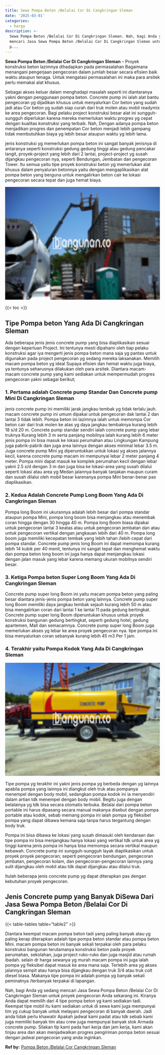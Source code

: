 ```yaml
---
title: Sewa Pompa Beton /Belalai Cor Di Cangkringan Sleman
date: '2025-03-01'
categories:
  - harga
description: >-
  Sewa Pompa Beton /Belalai Cor Di Cangkringan Sleman. Nah, bagi Anda yg sedang
  mencari Jasa Sewa Pompa Beton /Belalai Cor Di Cangkringan Sleman untuk proyek
  p...
---
```


**Sewa Pompa Beton /Belalai Cor Di Cangkringan Sleman** – Proyek konstruksi beton lazimnya dihadapkan pada permasalahan Bagaimana menangani pengerjaan pengecoran dalam jumlah besar secara efisien baik waktu ataupun tenaga. Untuk mengatasi permasalahan ini maka para arsitek perlu memakai alat khusus.

Sebagai akses keluar dalam menghadapi masalah seperti ini diantaranya yakni dengan penggunaan pompa beton. Concrete pump ini ialah alat bantu pengecoran yg dijadikan khusus untuk menyalurkan Cor beton yang sudah jadi atau Cor beton yg sudah siap curah dari truk molen atau mobil readymix ke area pengecoran. Bagi pelaku project konstruksi besar alat ini sungguh-sungguh diperlukan karena mereka memerlukan waktu progres yg cepat dengan kualitas konstruksi yang terbaik. Nah, Dengan adanya pompa beton menjadikan progres dan penempatan Cor beton menjadi lebih gampang tidak membutuhkan biaya yg lebih besar ataupun waktu yg lebih lama.

jenis konstruksi yg memerlukan pompa beton ini sangat banyak jenisnya di antaranya seperti konstruksi gedung gedung tinggi atau gedung pencakar langit, proyek-project yang lebih dari 2 lantai, project-project yg susah dijangkau pengecoran nya, seperti Bendungan, Jembatan dan pengecoran Tower. Itu semua yaitu tipe proyek konstruksi beton yg memerlukan alat khusus dalam penyaluran betonnya yaitu dengan mengaplikasikan alat pompa beton yang berguna untuk mengalirkan beton cair ke lokasi pengecoran secara tepat dan juga hemat biaya.

![Sewa Pompa Beton /Belalai Cor Di Cangkringan Sleman](/images/sewa-concrete-pump-14.png)

{{< toc >}}

## Tipe Pompa beton Yang Ada Di Cangkringan Sleman

Ada beberapa jenis jenis concrete pump yang bisa diaplikasikan sesuai dengan keperluan Project. Ini tentunya mesti dipahami oleh tiap pelaku konstruksi agar iya mengerti jenis pompa beton mana saja yg pantas untuk digunakan pada project pengecoran yg sedang mereka laksanakan. Memilih macam pompa beton yg ideal Supaya efisien dan hemat waktu juga biaya, ya tentunya seharusnya dilakukan oleh para arsitek. Diantara macam-macam concrete pump yang kami sediakan untuk mempermudah progres pengecoran yakni sebagai berikut;

### 1\. Pertama adalah Concrete pump Standar Dan Concrete pump Mini Di Cangkringan Sleman

jenis concrete pump ini memiliki jarak jangkau tembak yg tidak terlalu jauh. macam concrete pump ini umum dipakai untuk pengecoran dak lantai 2 dan lantai 3 tidak lebih. Pompa beton ini lazimnya ialah untuk memompa Cor beton cair dari truk molen ke atas yg daya jangkau tembaknya kurang lebih 18 s/d 20 m. Concrete pump standar sendiri ialah concrete pump yang lebar truknya Kurang lebih 3 m serta panjang mobilnya ialah kurang lebih 6 meter jenis pompa ini bisa masuk ke lokasi perumahan atau Lingkungan Kampung juga pabrik-pabrik dan juga area lainnya dengan akses minimal lebar 3.5 m. Juga concrete pump Mini yg diperuntukkan untuk lokasi yg akses jalannya kecil, karena concrete pump macam ini mempunyai lebar 2 meter panjang 4 meter. Pompa mini dapat masuk ke komplek perumahan kecil dengan lebar yakni 2.5 s/d dengan 3 m dan juga bisa ke lokasi-area yang susah dilalui seperti lokasi atau area yg Medan jalannya banyak tanjakan maupun curam dan susah dilalui oleh mobil besar karenanya pompa Mini benar-benar pas diaplikasikan.

### 2\. Kedua Adalah Concrete Pump Long Boom Yang Ada Di Cangkringan Sleman

Pompa long Boom ini ukurannya adalah lebih besar dari pompa standar ataupun pompa Mini, pompa long boom bisa menjangkau atau menembak coran hingga dengan 30 hingga 40 m. Pompa long Boom biasa dipakai untuk pengecoran lantai 3 keatas atau untuk pengecoran jembatan dan atau untuk pengecoran vertikal dengan jangkauan lebih dari 40 m. Pompa long boom juga memiliki kecepatan tembak yang lebih tahan /lebih cepat dari pompa standar. Concrete pump jenis long Boom ini dapat memompa kurang lebih 14 kubik per 40 menit, tentunya ini sangat tepat dan menghemat waktu dan pompa beton long boom ini juga hanya dapat menjangkau lokasi dengan jalan masuk yang lebar karena memang ukuran mobilnya sendiri besar.

### 3\. Ketiga Pompa beton Super Long Boom Yang Ada Di Cangkringan Sleman

Concrete pump super long Boom ini yaitu macam pompa beton yang paling besar diantara jenis-jenis pompa beton yang lainnya. Concrete pump super long Boom memiliki daya jangkau tembak sejauh kurang lebih 50 m atau bisa mengalirkan coran dari lantai 1 ke lantai 11 pada gedung bertingkat. Concrete pump super long Boom diperuntukan khusus untuk proyek konstruksi bangunan gedung bertingkat, seperti gedung hotel, gedung apartemen, Mall dan semacamnya. Concrete pump super long Boom juga memerlukan akses yg lebar ke area proyek pengecoran nya. tipe pompa ini bisa menyalurkan coran sebanyak kurang lebih 45 m3 Per 1 jam.

### 4\. Terakhir yaitu Pompa Kodok Yang Ada Di Cangkringan Sleman

![Sewa Pompa Beton /Belalai Cor Di Cangkringan Sleman](/images/sewa-concrete-pump-09.png)

Tipe pompa yg terakhir ini yakni jenis pompa yg berbeda dengan yg lainnya apabila pompa yang lainnya ini diangkut oleh truk atau pompanya menempel dengan body mobil, sedangkan pompa kodok ini ia menyendiri dalam artian tdk menempel dengan body mobil. Begitu juga dengan belalainya yg tdk bisa secara otomatis terbuka. Belalai dari pompa beton portable ini harus dipasang secara manual makanya disebut dengan pompa portable atau kodok, sebab memang pompa ini ialah pompa yg fleksibel pompa yang dapat dibawa kemana saja tanpa harus tergantung dengan body truk.

Pompa ini bisa dibawa ke lokasi yang susah dimasuki oleh kendaraan dan tipe pompa ini bisa menjangkau hanya lokasi yang vertikal tdk untuk area yg tinggi karena jenis pompa ini hanya bisa memompa secara vertikal maupun kebawah. Concrete pump ini sungguh-sungguh layak diaplikasikan untuk proyek proyek pengecoran; seperti pengecoran bendungan, pengecoran jembatan, pengecoran kolam, dan pengecoran-pengecoran lainnya yang sulit dijangkau oleh mobil atau tdk dapat dijangkau atau dilalui truk.

Itulah beberapa jenis concrete pump yg dapat diterapkan pas dengan kebutuhan proyek pengecoran.

## Jenis Concrete pump yang Banyak DiSewa Dari Jasa Sewa Pompa Beton /Belalai Cor Di Cangkringan Sleman

{{< table-tables table="table2" >}}

Diantara keempat macam pompa beton tadi yang paling banyak atau yg paling kerap diterapkan adalah tipe pompa beton standar atau pompa beton Mini. macam pompa beton ini banyak sekali terpakai oleh para pelaku konstruksi bangunan terutamanya konstruksi beton pada proyek perumahan, sekolahan, juga project ruko-ruko dan juga masjid atau rumah ibadah. selain dr harga sewanya yg murah macam pompa ini juga ialah pompa yg fleksibel dapat masuk ke area mana saja. Terlebih area yg akses jalannya sempit atau hanya bisa dijangkau dengan truk 3/4 atau truk colt diesel biasa. Makanya tipe pompa ini adalah pompa yg banyak sekali peminatnya /terbanyak terpakai di lapangan.

Nah, bagi Anda yg sedang mencari Jasa Sewa Pompa Beton /Belalai Cor Di Cangkringan Sleman untuk proyek pengecoran Anda sekarang ini. Kiranya Anda dapat memilih dari 4 tipe pompa beton yg kami sediakan tadi. Keempat tipe mobil itu kami sediakan untuk di sewa kami juga mempunyai tim yg cukup banyak untuk melayani pengecoran di banyak daerah. Jadi anda tidak perlu khawatir Apakah jadwal kami padat atau tdk sebab kami juga memiliki banyak tim atau crew juga mempunyai banyak stok Armada concrete pump. Silakan tlp kami pada hari kerja dan jam kerja, kami akan tinjau area dan akan menjadwalkan progres pengiriman pompa beton sesuai dengan jadwal pengecoran yang anda inginkan.

**Ref by:** [Pompa Beton /Belalai Cor Cangkringan Sleman](https://id.wikipedia.org/wiki/Pompa)
